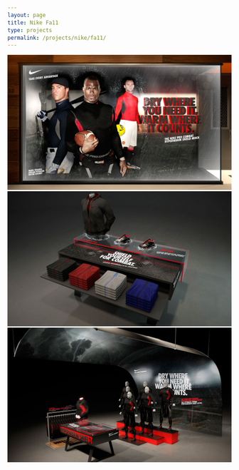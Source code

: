 ```yaml
---
layout: page
title: Nike Fa11
type: projects
permalink: /projects/nike/fa11/
---
```




![](/media/images/Fa11_Attract_HWSM_Multiathlete.jpg)
![](/media/images/Fa11_Connect_table_shiledpack.jpg)
![](/media/images/Fa11_Shieldmock_engage.jpg)